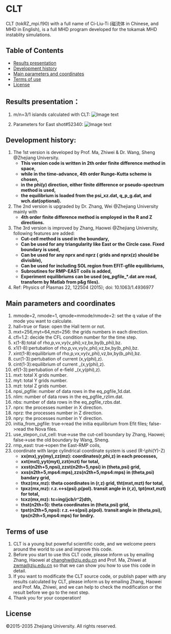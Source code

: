 # CLT
                                                            
CLT (tokRZ_mpi.f90) with a full name of Ci-Liu-Ti (磁流体 in Chinese, and MHD in English), is a full MHD program developed for the 
tokamak MHD instablity simulations.

## Table of Contents
* [Results presentation](#results-presentation)
* [Development history](#development-history)
* [Main parameters and coordinates](#main-parameters-and-coordinates)
* [Terms of use](#terms-of-use)
* [License](#license)

## Results presentation：
1. m/n=3/1 islands calculated with CLT:
![Image text](https://github.com/changhw/CLT/blob/master/img-folder/export_fig_out.png)

2. Parameters for East shot#52340:
![Image text](https://github.com/changhw/CLT/blob/master/img-folder/shot%23052340.03150ke.png)

## Development history:
1. The 1st version is developed by Prof. Ma, Zhiwei & Dr. Wang, Sheng @Zhejiang University. 
    * **This version code is written in 2th order finite difference method in space,**
    * **while in the time-advance, 4th order Runge-Kutta scheme is chosen,**
    * **in the phi(y) direction, either finite difference or pseudo-spectrum method is used,**
    * **the equilibrium is loaded from the psi_xz.dat, q_p_g.dat, and wch.dat(optional).**
2. The 2nd version is upgraded by Dr. Zhang, Wei @Zhejiang University mainly with 
    * **4th order finite difference method is employed in the R and Z directions.**
3. The 3rd version is improved by Zhang, Haowei @Zhejiang University, following features are added:
    * **Cut-cell method is used in the boundary,**
    * **Can be used for any triangularity like East or the Circle case. Fixed boundary is used,**
    * **Can be used for any nprx and nprz ( grids and nprx(z) should be divisible),**
    * **Can be used for including SOL region from EFIT-gfile equilibriums,**
    * **Subroutines for RMP-EAST coils is added,**
    * **Experiment equilibriums can be used (eq_pgfile_*.dat are read, transform by Matlab from p&g files).**
4. Ref: Physics of Plasmas 22, 122504 (2015); doi: 10.1063/1.4936977

## Main parameters and coordinates
1. mmode=2, nmode=1, qmode=mmode/nmode=2: set the q value of the mode you want to calculate.
2. hall=true or flase: open the Hall term or not.
3. mxt=256,myt=64,mzt=256: the grids numbers in each direction.
4. cfl=1.2: decide the CFL condition number for the time step.
5. x(1-8):total of rho,p,vx,vy(v_phi),vz,bx,by(b_phi),bz.
6. x1(1-8):pertubation of rho,p,vx,vy(v_phi),vz,bx,by(b_phi),bz.
7. xint(1-8):equilibrium of rho,p,vx,vy(v_phi),vz,bx,by(b_phi),bz.
8. cur(1-3):pertubation of current (x,y(phi),z).
9. cint(1-3):equilibrium of current _(x,y(phi),z).
10. ef(1-3):pertubation of e-field _(x,y(phi),z).
11. mxt: total X grids number.
12. myt: total Y grids number.
13. mzt: total Z grids number.
14. npsi_pgfile: number of data rows in the eq_pgfile_1d.dat.
15. nlim: number of data rows in the eq_pgfile_rzlim.dat.
16. nbs: number of data rows in the eq_pgfile_rzbs.dat.
17. nprx: the processes number in X direction.
18. nprz: the processes number in Z direction.
19. npry: the processes number in Y direction.
20. initia_from_pgfile: true->read the initia equilibrium from Efit files; false->read the Nova files.
21. use_stepon_cut_cell: true->use the cut-cell boundary by Zhang, Haowei; false->use the old boundary by Wang, Sheng.
22. rmp_east: true->open the East-RMP coils,
23. coordinate with large cylindrical coordinate system is used (R-\phi(Y)-Z)
    * **xx(mx),yy(my),zz(mz): coordinates(r,phi,z) in each processes,**
    * **xxt(mxt),yyt(myt),zzt(mzt) for total,** 
    * **xxst(n2th+5,npsi),zzst(n2th+5,npsi) in (theta,psi) grid,**
    * **xxs(n2th+5,mps4:mps),zzs(n2th+5,mps4:mps) in (theta,psi) bandary grid,**
    * **thxz(mx,mz): theta coordinates in (r,z) grid, tht(mxt,mzt) for total,**
    * **tpxz(mx,mz): r.z.<->s(psi).p(pol). transit angle in (r,z), tpt(mxt,mzt) for total,**
    * **tcxz(mx,mz): tc=ing(jcb/r^2)dth,**
    * **thst(n2th+5): theta coordinates in (theta,psi) grid,**
    * **tpst(n2th+5,npsi): r.z.<->s(psi).p(pol). transit angle in (theta,psi), tps(n2th+5,mps4:mps) for bndry.**

## Terms of use
1. CLT is a young but powerful scientific code, and we welcome peers around the world to use and improve this code.
2. Before you start to use this CLT code, please inform us by emailing Zhang, Haowei at changhw@zju.edu.cn and Prof. Ma, Zhiwei at zwma@zju.edu.cn so that we can show you how to use this code in detail.
3. If you want to modificate the CLT source code, or publish paper with any results calculated by CLT, please inform us by emailing Zhang, Haowei and Prof. Ma, Zhiwei, and we can help to check the modification or the result before we go to the next step.
4. Thank you for your cooperation!

## License
©2015-2035 Zhejiang University. All rights reserved.

